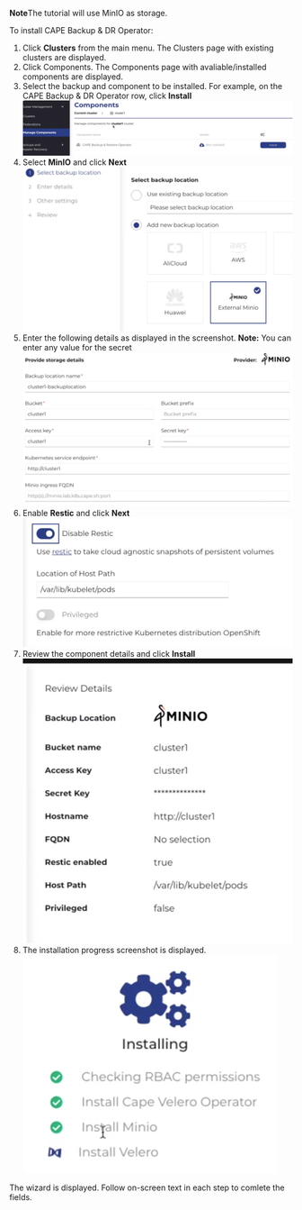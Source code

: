 <b>Note</b>The tutorial will use MinIO as storage.

To install CAPE Backup & DR Operator:

1. Click <b>Clusters</b> from the main menu. The Clusters page with existing clusters are displayed.
2. Click </b>Components</b>. The Components page with avaliable/installed components are displayed.
3. Select the backup and component to be installed. For example, on the CAPE Backup & DR Operator row, click <b>Install</b>
 ![Components](./assets/Components.png)
4. Select <b>MinIO</b> and click <b>Next</b>
 ![Minio](./assets/Minio.png)
5. Enter the following details as displayed in the screenshot. <b>Note:</b> You can enter any value for the secret
 ![Miniodetails](./assets/Miniodetails.png)
6. Enable <b>Restic</b> and click <b>Next</b>
 ![Restic](./assets/Restic.png)
7. Review the component details and click <b>Install</b>
 ![ReviewComponents](./assets/ReviewComponents.png)
8. The installation progress screenshot is displayed.
  ![ComponentsInstallation.png](./assets/ComponentsInstallation.png)

The wizard is displayed.
Follow on-screen text in each step to comlete the fields.

